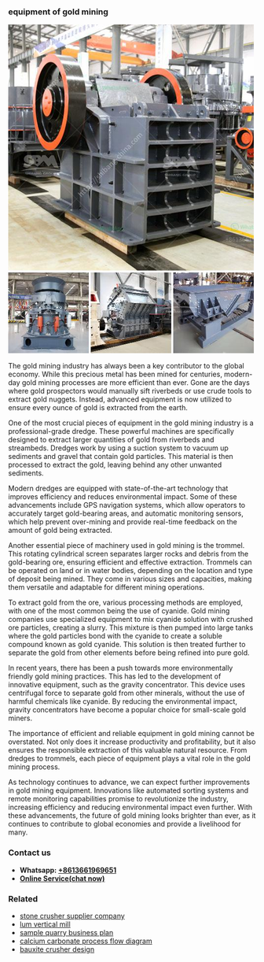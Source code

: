 <h3>equipment of gold mining</h3><img src='1702953210.jpg' alt=''><p>The gold mining industry has always been a key contributor to the global economy. While this precious metal has been mined for centuries, modern-day gold mining processes are more efficient than ever. Gone are the days where gold prospectors would manually sift riverbeds or use crude tools to extract gold nuggets. Instead, advanced equipment is now utilized to ensure every ounce of gold is extracted from the earth.</p><p>One of the most crucial pieces of equipment in the gold mining industry is a professional-grade dredge. These powerful machines are specifically designed to extract larger quantities of gold from riverbeds and streambeds. Dredges work by using a suction system to vacuum up sediments and gravel that contain gold particles. This material is then processed to extract the gold, leaving behind any other unwanted sediments.</p><p>Modern dredges are equipped with state-of-the-art technology that improves efficiency and reduces environmental impact. Some of these advancements include GPS navigation systems, which allow operators to accurately target gold-bearing areas, and automatic monitoring sensors, which help prevent over-mining and provide real-time feedback on the amount of gold being extracted.</p><p>Another essential piece of machinery used in gold mining is the trommel. This rotating cylindrical screen separates larger rocks and debris from the gold-bearing ore, ensuring efficient and effective extraction. Trommels can be operated on land or in water bodies, depending on the location and type of deposit being mined. They come in various sizes and capacities, making them versatile and adaptable for different mining operations.</p><p>To extract gold from the ore, various processing methods are employed, with one of the most common being the use of cyanide. Gold mining companies use specialized equipment to mix cyanide solution with crushed ore particles, creating a slurry. This mixture is then pumped into large tanks where the gold particles bond with the cyanide to create a soluble compound known as gold cyanide. This solution is then treated further to separate the gold from other elements before being refined into pure gold.</p><p>In recent years, there has been a push towards more environmentally friendly gold mining practices. This has led to the development of innovative equipment, such as the gravity concentrator. This device uses centrifugal force to separate gold from other minerals, without the use of harmful chemicals like cyanide. By reducing the environmental impact, gravity concentrators have become a popular choice for small-scale gold miners.</p><p>The importance of efficient and reliable equipment in gold mining cannot be overstated. Not only does it increase productivity and profitability, but it also ensures the responsible extraction of this valuable natural resource. From dredges to trommels, each piece of equipment plays a vital role in the gold mining process.</p><p>As technology continues to advance, we can expect further improvements in gold mining equipment. Innovations like automated sorting systems and remote monitoring capabilities promise to revolutionize the industry, increasing efficiency and reducing environmental impact even further. With these advancements, the future of gold mining looks brighter than ever, as it continues to contribute to global economies and provide a livelihood for many.</p><h3>Contact us</h3><ul><li><strong>Whatsapp:&nbsp;<a href="https://wa.me/8613661969651">+8613661969651</a></strong></li><li><a href="https://swt.shibang-china.com/?git&amp;zhl&amp;equipment of gold mining"><strong>Online Service(chat now)</strong></a></li></ul><h3>Related</h3><ul><li><a href='stone crusher supplier company.md'>stone crusher supplier company</a></li><li><a href='lum vertical mill.md'>lum vertical mill</a></li><li><a href='sample quarry business plan.md'>sample quarry business plan</a></li><li><a href='calcium carbonate process flow diagram.md'>calcium carbonate process flow diagram</a></li><li><a href='bauxite crusher design.md'>bauxite crusher design</a></li></ul>